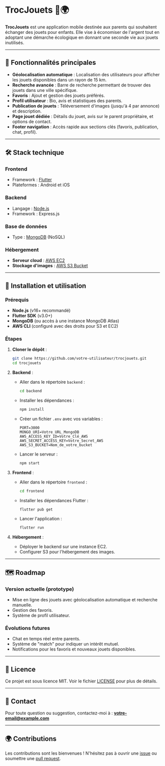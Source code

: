 # TrocJouets 🎲🌍

**TrocJouets** est une application mobile destinée aux parents qui souhaitent échanger des jouets pour enfants. Elle vise à économiser de l'argent tout en adoptant une démarche écologique en donnant une seconde vie aux jouets inutilisés.

---

## 🌟 Fonctionnalités principales

- **Géolocalisation automatique** : Localisation des utilisateurs pour afficher les jouets disponibles dans un rayon de 15 km.
- **Recherche avancée** : Barre de recherche permettant de trouver des jouets dans une ville spécifique.
- **Favoris** : Ajout et gestion des jouets préférés.
- **Profil utilisateur** : Bio, avis et statistiques des parents.
- **Publication de jouets** : Téléversement d'images (jusqu'à 4 par annonce) et description.
- **Page jouet dédiée** : Détails du jouet, avis sur le parent propriétaire, et options de contact.
- **Footer navigation** : Accès rapide aux sections clés (favoris, publication, chat, profil).

---

## 🛠️ Stack technique

### **Frontend**
- Framework : [Flutter](https://flutter.dev/)
- Plateformes : Android et iOS

### **Backend**
- Langage : [Node.js](https://nodejs.org/)
- Framework : Express.js

### **Base de données**
- Type : [MongoDB](https://www.mongodb.com/) (NoSQL)

### **Hébergement**
- **Serveur cloud** : [AWS EC2](https://aws.amazon.com/ec2/)
- **Stockage d'images** : [AWS S3 Bucket](https://aws.amazon.com/s3/)

---

## 🚀 Installation et utilisation

### Prérequis
- **Node.js** (v16+ recommandé)
- **Flutter SDK** (v3.0+)
- **MongoDB** (ou accès à une instance MongoDB Atlas)
- **AWS CLI** (configuré avec des droits pour S3 et EC2)

### Étapes

1. **Cloner le dépôt** :
   ```bash
   git clone https://github.com/votre-utilisateur/trocjouets.git
   cd trocjouets
   ```

2. **Backend** :
   - Aller dans le répertoire `backend` :
     ```bash
     cd backend
     ```
   - Installer les dépendances :
     ```bash
     npm install
     ```
   - Créer un fichier `.env` avec vos variables :
     ```env
     PORT=3000
     MONGO_URI=Votre_URL_MongoDB
     AWS_ACCESS_KEY_ID=Votre_Clé_AWS
     AWS_SECRET_ACCESS_KEY=Votre_Secret_AWS
     AWS_S3_BUCKET=Nom_de_votre_bucket
     ```
   - Lancer le serveur :
     ```bash
     npm start
     ```

3. **Frontend** :
   - Aller dans le répertoire `frontend` :
     ```bash
     cd frontend
     ```
   - Installer les dépendances Flutter :
     ```bash
     flutter pub get
     ```
   - Lancer l'application :
     ```bash
     flutter run
     ```

4. **Hébergement** :
   - Déployer le backend sur une instance EC2.
   - Configurer S3 pour l'hébergement des images.

---

## 🗺️ Roadmap

### Version actuelle (prototype)
- Mise en ligne des jouets avec géolocalisation automatique et recherche manuelle.
- Gestion des favoris.
- Système de profil utilisateur.

### Évolutions futures
- Chat en temps réel entre parents.
- Système de "match" pour indiquer un intérêt mutuel.
- Notifications pour les favoris et nouveaux jouets disponibles.

---

## 📄 Licence

Ce projet est sous licence MIT. Voir le fichier [LICENSE](./LICENSE) pour plus de détails.

---

## 📧 Contact

Pour toute question ou suggestion, contactez-moi à : **votre-email@example.com**

---

## 🌍 Contributions

Les contributions sont les bienvenues ! N'hésitez pas à ouvrir une [issue](https://github.com/votre-utilisateur/trocjouets/issues) ou soumettre une [pull request](https://github.com/votre-utilisateur/trocjouets/pulls).
